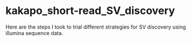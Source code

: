 # kakapo_short-read_SV_discovery
Here are the steps I took to trial different strategies for SV discovery using illumina sequence data. 
